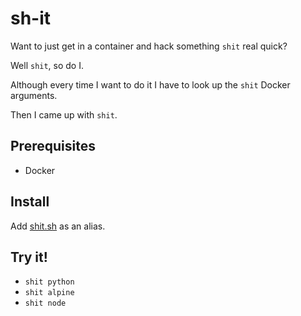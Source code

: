 # sh-it

Want to just get in a container and hack something `shit` real quick?

Well `shit`, so do I.

Although every time I want to do it I have to look up the `shit` Docker arguments.

Then I came up with `shit`.

## Prerequisites

* Docker

## Install

Add [shit.sh](shit.sh) as an alias.

## Try it!

* `shit python`
* `shit alpine`
* `shit node`
